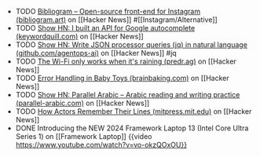 - TODO [Bibliogram – Open-source front-end for Instagram (bibliogram.art)](https://news.ycombinator.com/item?id=27167729) on [[Hacker News]] #[[Instagram/Alternative]]
- TODO [Show HN: I built an API for Google autocomplete (keywordquill.com)](https://news.ycombinator.com/item?id=39892622) on [[Hacker News]]
- TODO [Show HN: Write JSON processor queries (jq) in natural language (github.com/agentops-ai)](https://news.ycombinator.com/item?id=39881753) on [[Hacker News]] #jq
- TODO [The Wi-Fi only works when it's raining (predr.ag)](https://news.ycombinator.com/item?id=39896371) on [[Hacker News]]
- TODO [Error Handling in Baby Toys (brainbaking.com)](https://news.ycombinator.com/item?id=39895184) on [[Hacker News]]
- TODO [Show HN: Parallel Arabic – Arabic reading and writing practice (parallel-arabic.com)](https://news.ycombinator.com/item?id=39895115) on [[Hacker News]]
- TODO [How Actors Remember Their Lines (mitpress.mit.edu)](https://news.ycombinator.com/item?id=40520334) on [[Hacker News]]
- DONE Introducing the NEW 2024 Framework Laptop 13 (Intel Core Ultra Series 1) on [[Framework Laptop]]
  {{video https://www.youtube.com/watch?v=vo-okzQOxOU}}